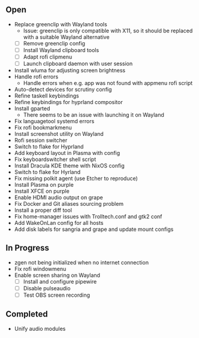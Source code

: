 ## Open

- Replace greenclip with Wayland tools
    + Issue: greenclip is only compatible with X11, so it should be replaced with a suitable Wayland alternative
    - [ ] Remove greenclip config
    - [ ] Install Wayland clipboard tools
    - [ ] Adapt rofi clipmenu
    - [ ] Launch clipboard daemon with user session
- Install wluma for adjusting screen brightness
- Handle rofi errors
    + Handle errors when e.g. app was not found  with appmenu rofi script
- Auto-detect devices for scrutiny config
- Refine taskell keybindings
- Refine keybindings for hyprland compositor
- Install gparted
    + There seems to be an issue with launching it on Wayland
- Fix languagetool systemd errors
- Fix rofi bookmarkmenu
- Install screenshot utility on Wayland
- Rofi session switcher
- Switch to flake for Hyprland
- Add keyboard layout in Plasma with config
- Fix keyboardswitcher shell script
- Install Dracula KDE theme with NixOS config
- Switch to flake for Hyrland
- Fix missing polkit agent (use Etcher to reproduce)
- Install Plasma on purple
- Install XFCE on purple
- Enable HDMI audio output on grape
- Fix Docker and Git aliases sourcing problem
- Install a proper diff tool
- Fix home-manager issues with Trolltech.conf and gtk2 conf
- Add WakeOnLan config for all hosts
- Add disk labels for sangria and grape and update mount configs

## In Progress

- zgen not being initialized when no internet connection
- Fix rofi windowmenu
- Enable screen sharing on Wayland
    - [ ] Install and configure pipewire
    - [ ] Disable pulseaudio
    - [ ] Test OBS screen recording

## Completed

- Unify audio modules
